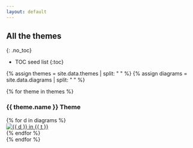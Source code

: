 ```yaml
---
layout: default
---
```

## All the themes
{: .no_toc}

* TOC seed list
{:toc}

{% assign themes = site.data.themes | split: " " %}
{% assign diagrams = site.data.diagrams | split: " " %}

{% for theme in themes %}
### {{ theme.name }} Theme
<div class ="image-gallery">
{% for d in diagrams %}
  <div class="box">
    <a href="../gallery/img/{{ d }}-{{ t }}.svg">
      <img src="../gallery/img/{{ d }}-{{ t }}.svg " alt="{{ d }} in {{ t }}"  class="img-gallery" />
    </a>
  </div>
{% endfor %}
</div>
{% endfor %}
